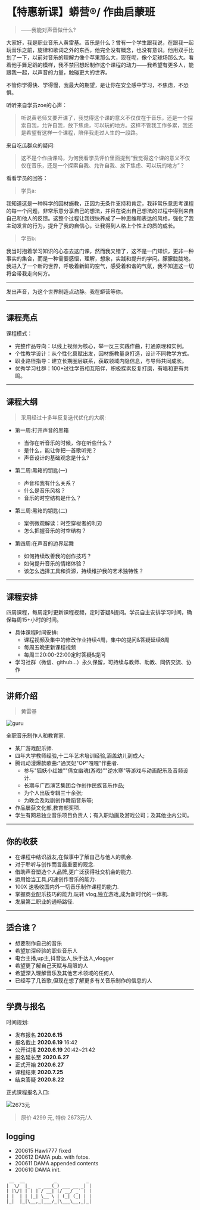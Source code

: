 # 【特惠新课】蟒营®/ 作曲启蒙班
> ——我能对声音做什么?




大家好，我是职业音乐人黄雷基。音乐是什么？曾有一个学生跟我说，在跟我一起玩音乐之前，旋律和歌词之外的东西，他完全没有概念，也没有意识。他用双手比划了一下，以前对音乐的理解力像个苹果那么大，现在呢，像个足球场那么大。看着他手舞足蹈的模样，我不禁回想起制作这个课程的动力——我希望有更多人，能跟我一起，以声音的力量，触碰更大的世界。

不管你学得快、学得慢，我最大的期望，是让你在安全感中学习，不焦虑，不恐惧。

听听来自学员zoe的心声：

> 听说黄老师又要开课了，我觉得这个课的意义不仅仅在于音乐，还是一个探索自我，允许自我，放下焦虑，可以玩的地方。这样不管我工作多累，我还是希望有这样一个课程，陪伴我走过人生的一段路。

来自吃瓜群众的疑问:

>这不是个作曲课吗，为何我看学员评价里面提到“我觉得这个课的意义不仅仅在音乐，还是一个探索自我、允许自我、放下焦虑、可以玩的地方”？

看看学员的回答：

> 学员a:

我知道这是一种科学的因材施教，正因为无条件支持和肯定，我非常乐意思考课程的每一个问题，非常乐意分享自己的想法，并且在说出自己想法的过程中得到来自自己和他人的反馈。这整个过程让我很快养成了一种思维和表达的风格，强化了我主动发言的行为，提升了我的自信心，让我得到人格上个性上的质的成长。


> 学员b:

我当时抱着学习知识的心态去这门课，然而我又错了，这不是一门知识，更非一种事实的集合，而是一种需要感悟，理解，想象，实践和提升的学问。朦朦胧胧地，我进入了一个新的世界，呼吸着新鲜的空气，感受着和谐的气氛，我不知道这一切将会带我走向何方。


-------------

发出声音，为这个世界制造点动静。我在蟒营等你。



-------------
## 课程亮点

课程模式：

- 完整作品导向：以线上视频为核心，举一反三实践作曲，打通原理和实例。
- 个性教学设计：从个性化禀赋出发，因材施教量身打造，设计不同教学方式。
- 职业路径指导：建立长期圈层联系，获取领域内隐信息，与导师共同成长。
- 优秀学习社群：100+过往学员相互陪伴，积极探索反复打磨，有唱和更有共鸣。



-------------
## 课程大纲
> 采用经过十多年反复迭代优化的大纲:


- 第一周:打开声音的黑箱
    + 当你在听音乐的时候，你在听些什么？
    + 是什么，能让你把一首歌听完？
    + 声音设计的基础观念是什么?

- 第二周:黑箱的钥匙(一)
    + 声音和我有什么关系？
    + 什么是音乐风格？
    + 音乐的时空结构是什么？

- 第三周:黑箱的钥匙(二)
    + 案例微观解读：时空穿梭者的利刃 
    + 怎么把握音乐的时空结构？

- 第四周:在声音的边界起舞
    + 如何持续改善我的创作技巧？
    + 如何提升音乐的情绪体验？
    + 该怎么选择工具和资源，持续维护我的艺术独特性？




-------------
## 课程安排

四周课程，每周定时更新课程视频，定时答疑&提问。学员自主安排学习时间，确保每周15+小时的时间。

- 具体课程时间安排:
    + 课程视频及集中的修改作业持续4周，集中的提问&答疑延续8周
    + 每周五晚更新课程视频  
    + 每周三20:00-22:00定时答疑&提问
- 学习社群（微信、github...）永久保留，可持续与教师、助教、同侪交流、协作


-------------
## 讲师介绍
> 黄雷基


![guru](http://ydlj.zoomquiet.top/ipic/2020-06-12-0mu-guru.jpeg)

全职音乐制作人和教育家.

- 某厂游戏配乐师.
- 四年大学教师经验,十二年艺术培训经验,涵盖幼儿到成人;
- 腾讯动漫爆款歌曲:"通灵妃"OP"嘎嘎"作曲者.
    + 参与"狐妖小红娘""倩女幽魂(游戏)""逆水寒"等游戏与动画配乐及音频设计.
    + 长期与广西演艺集团合作创作民族音乐作品;
    + 为个人出版专辑三十余张;
    + 为晚会及戏剧创作舞蹈音乐等;
- 作品屡获文化部,教育部奖项.
- 学生有网易独立音乐项目负责人；有入职动画及游戏公司；及其他业内公司。


-------------
## 你的收获


- 在课程中结识战友,在做事中了解自己与他人的机会.
- 对于聆听与创作而言最重要的观念.
- 借助声音塑造个人品牌,更广泛获得社交机会的能力.
- 运用恰当工具,闪速创作音乐的能力.
- 100X 速吸收国内外一切音乐制作课程的能力.
- 掌握商业配乐技巧的能力,玩转 vlog,独立游戏,成为新时代的一体机.
- 发展第二职业的通畅路径.


-------------
## 适合谁？

- 想要制作自己的音乐
- 希望加深经验的职业音乐人
- 电台主播,up主,抖音达人,快手达人,vlogger
- 希望更了解自己天赋与局限的人
- 希望深入理解音乐及其他艺术领域的任何人
- 已经写了几首歌,但现在想了解更多有关音乐制作的信息的人



-------------
## 学费与报名

时间规划:

- 发布报名 **2020.6.15**
- 报名截止 **2020.6.19** 16:42
- 公开试播 **2020.6.19** 20:42~21:42
- 报名延长至 **2020.6.27**
- 正式开始 **2020.6.27**
- 课程结束 **2020.7.25**
- 结束答疑 **2020.8.22**


正式课程报名入口:

![2673元](http://ydlj.zoomquiet.top/ipic/2020-06-22-200622reg0mu-6.27-zip.jpg)

> 原价 4299 元, 特价 2673元/人





## logging

- 200615 Hawli777 fixed
- 200612 DAMA pub. with fotos.
- 200611 DAMA appended contents
- 200610 DAMA init.

```
 __  __           _           _
|  \/  |_   _ ___(_) ___ __ _| |
| |\/| | | | / __| |/ __/ _` | |
| |  | | |_| \__ \ | (_| (_| | |
|_|  |_|\__,_|___/_|\___\__,_|_|

```

